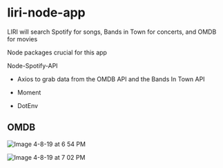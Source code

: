 # liri-node-app

LIRI will search Spotify for songs, Bands in Town for concerts, and OMDB for movies

Node packages crucial for this app

Node-Spotify-API

- Axios to grab data from the OMDB API and the Bands In Town API

- Moment

- DotEnv

## OMDB

![Image 4-8-19 at 6 54 PM](https://user-images.githubusercontent.com/46546551/66016805-41229400-e4a6-11e9-9748-2235b538cd42.jpg)


![Image 4-8-19 at 7 02 PM](https://user-images.githubusercontent.com/46546551/66016929-b4c4a100-e4a6-11e9-8819-03c9f00f3e5f.jpg)
